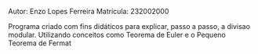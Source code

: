 Autor: Enzo Lopes Ferreira
Matrícula: 232002000

Programa criado com fins didáticos para explicar, passo a passo, a divisao modular. 
Utilizando conceitos como Teorema de Euler e o Pequeno Teorema de Fermat
